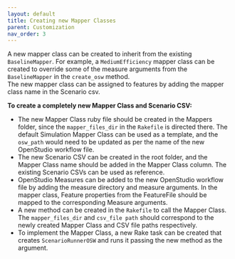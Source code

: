```yaml
---
layout: default
title: Creating new Mapper Classes
parent: Customization
nav_order: 3
---
```


A new mapper class can be created to inherit from the existing `BaselineMapper`. For example, a `MediumEfficiency` mapper class can be created to override some of the measure arguments from the `BaselineMapper` in the `create_osw` method.  
The new mapper class can be assigned to features by adding the mapper class name in the Scenario csv.

**To create a completely new Mapper Class and Scenario CSV:**

- The new Mapper Class ruby file should be created in the Mappers folder, since the `mapper_files_dir` in the `Rakefile` is directed there. The default Simulation Mapper Class can be used as a template, and the `osw_path` would need to be updated as per the name of the new OpenStudio workflow file.
- The new Scenario CSV can be created in the root folder, and the Mapper Class name should be added in the Mapper Class column. The existing Scenario CSVs can be used as reference.
- OpenStudio Measures can be added to the new OpenStudio workflow file by adding the measure directory and measure arguments. In the mapper class, Feature properties from the FeatureFile should be mapped to the corresponding Measure arguments.
- A new method can be created in the `Rakefile` to call the Mapper Class. The `mapper_files_dir` and `csv_file path` should correspond to the newly created Mapper Class and CSV file paths respectively.
- To implement the Mapper Class, a new Rake task can be created that creates `ScenarioRunnerOSW` and runs it passing the new method as the argument.
